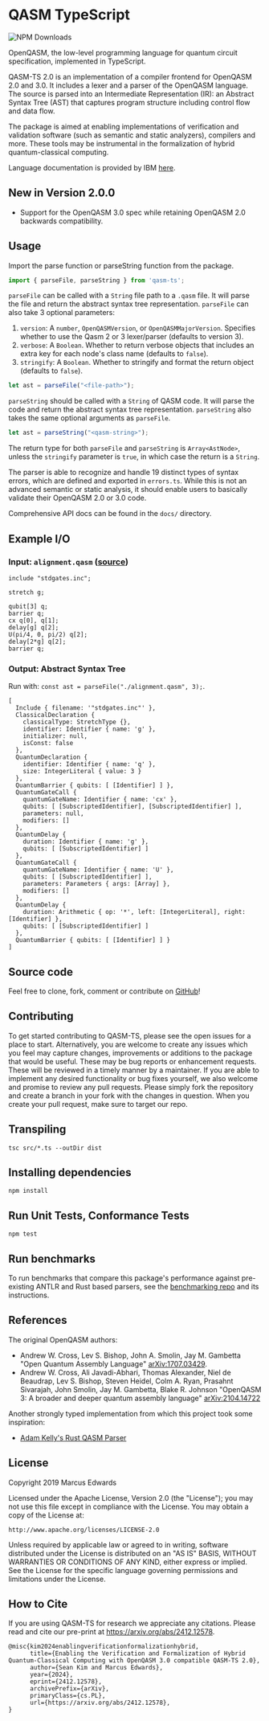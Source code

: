 # QASM TypeScript

![NPM Downloads](https://img.shields.io/npm/dy/qasm-ts)


OpenQASM, the low-level programming language for quantum circuit specification, implemented in TypeScript.

QASM-TS 2.0 is an implementation of a compiler frontend for OpenQASM 2.0 and 3.0. It includes a lexer and a parser of the OpenQASM language. The source is parsed into an Intermediate Representation (IR): an Abstract Syntax Tree (AST) that captures program structure including control flow and data flow.

The package is aimed at enabling implementations of verification and validation software (such as semantic and static analyzers), compilers and more. These tools may be instrumental in the formalization of hybrid quantum-classical computing.

Language documentation is provided by IBM [here](https://openqasm.com).

## New in Version 2.0.0

- Support for the OpenQASM 3.0 spec while retaining OpenQASM 2.0 backwards compatibility.

## Usage

Import the parse function or parseString function from the package.

```ts
import { parseFile, parseString } from 'qasm-ts';
```

`parseFile` can be called with a `String` file path to a `.qasm` file. It will parse the file and return the abstract syntax tree representation. `parseFile` can also take 3 optional parameters: 
1. `version`: A `number`, `OpenQASMVersion`, or `OpenQASMMajorVersion`. Specifies whether to use the Qasm 2 or 3 lexer/parser (defaults to version 3).
2. `verbose`: A `Boolean`. Whether to return verbose objects that includes an extra key for each node's class name (defaults to `false`).
3. `stringify`: A `Boolean`. Whether to stringify and format the return object (defaults to `false`).

```ts
let ast = parseFile("<file-path>");
```

`parseString` should be called with a `String` of QASM code. It will parse the code and return the abstract syntax tree representation. `parseString` also takes the same optional arguments as `parseFile`.

```ts
let ast = parseString("<qasm-string>");
```

The return type for both `parseFile` and `parseString` is `Array<AstNode>`, unless the `stringify` parameter is `true`, in which case the return is a `String`.

The parser is able to recognize and handle 19 distinct types of syntax errors, which are defined and
exported in `errors.ts`. While this is not an advanced semantic or static analysis, it should enable 
users to basically validate their OpenQASM 2.0 or 3.0 code.

Comprehensive API docs can be found in the `docs/` directory.

## Example I/O

### Input: `alignment.qasm` ([source](https://github.com/openqasm/openqasm/blob/main/examples/alignment.qasm))

```
include "stdgates.inc";

stretch g;

qubit[3] q;
barrier q;
cx q[0], q[1];
delay[g] q[2];
U(pi/4, 0, pi/2) q[2];
delay[2*g] q[2];
barrier q;

```

### Output: Abstract Syntax Tree

Run with: `const ast = parseFile("./alignment.qasm", 3);`.

```
[
  Include { filename: '"stdgates.inc"' },
  ClassicalDeclaration {
    classicalType: StretchType {},
    identifier: Identifier { name: 'g' },
    initializer: null,
    isConst: false
  },
  QuantumDeclaration {
    identifier: Identifier { name: 'q' },
    size: IntegerLiteral { value: 3 }
  },
  QuantumBarrier { qubits: [ [Identifier] ] },
  QuantumGateCall {
    quantumGateName: Identifier { name: 'cx' },
    qubits: [ [SubscriptedIdentifier], [SubscriptedIdentifier] ],
    parameters: null,
    modifiers: []
  },
  QuantumDelay {
    duration: Identifier { name: 'g' },
    qubits: [ [SubscriptedIdentifier] ]
  },
  QuantumGateCall {
    quantumGateName: Identifier { name: 'U' },
    qubits: [ [SubscriptedIdentifier] ],
    parameters: Parameters { args: [Array] },
    modifiers: []
  },
  QuantumDelay {
    duration: Arithmetic { op: '*', left: [IntegerLiteral], right: [Identifier] },
    qubits: [ [SubscriptedIdentifier] ]
  },
  QuantumBarrier { qubits: [ [Identifier] ] }
]
```

## Source code

Feel free to clone, fork, comment or contribute on [GitHub](https://github.com/comp-phys-marc/qasm-ts)!

## Contributing

To get started contributing to QASM-TS, please see the open issues for a place to start.
Alternatively, you are welcome to create any issues which you feel may capture changes, improvements or additions to the package that would be useful. These may be bug reports or enhancement requests. These will be reviewed in a timely manner by a maintainer. If you are able to implement any desired functionality or bug fixes yourself, we also welcome and promise to review any pull requests. Please simply fork the repository and create a branch in your fork with the changes in question. When you create your pull request, make sure to target our repo.

## Transpiling

```
tsc src/*.ts --outDir dist
```

## Installing dependencies

```
npm install
```

## Run Unit Tests, Conformance Tests

```
npm test
```

## Run benchmarks

To run benchmarks that compare this package's performance against pre-existing ANTLR and Rust based parsers, see the [benchmarking repo](https://github.com/seankim658/qasm-parser-testing) and its instructions.

## References

The original OpenQASM authors:

- Andrew W. Cross, Lev S. Bishop, John A. Smolin, Jay M. Gambetta "Open Quantum Assembly Language" [arXiv:1707.03429](https://web.archive.org/web/20210121114036/https://arxiv.org/abs/1707.03429).
- Andrew W. Cross, Ali Javadi-Abhari, Thomas Alexander, Niel de Beaudrap, Lev S. Bishop, Steven Heidel, Colm A. Ryan, Prasahnt Sivarajah, John Smolin, Jay M. Gambetta, Blake R. Johnson "OpenQASM 3: A broader and deeper quantum assembly language" [arXiv:2104.14722](https://arxiv.org/abs/2104.14722)

Another strongly typed implementation from which this project took some inspiration:

- [Adam Kelly's Rust QASM Parser](https://github.com/libtangle/qasm-rust) 

## License

Copyright 2019 Marcus Edwards

Licensed under the Apache License, Version 2.0 (the "License"); you may not use this file except in compliance with the License. You may obtain a copy of the License at:

```
http://www.apache.org/licenses/LICENSE-2.0
```

Unless required by applicable law or agreed to in writing, software distributed under the License is distributed on an "AS IS" BASIS, WITHOUT WARRANTIES OR CONDITIONS OF ANY KIND, either express or implied. See the License for the specific language governing permissions and limitations under the License.

## How to Cite

If you are using QASM-TS for research we appreciate any citations. Please read and cite our pre-print at https://arxiv.org/abs/2412.12578.

```
@misc{kim2024enablingverificationformalizationhybrid,
      title={Enabling the Verification and Formalization of Hybrid Quantum-Classical Computing with OpenQASM 3.0 compatible QASM-TS 2.0}, 
      author={Sean Kim and Marcus Edwards},
      year={2024},
      eprint={2412.12578},
      archivePrefix={arXiv},
      primaryClass={cs.PL},
      url={https://arxiv.org/abs/2412.12578}, 
}
```
